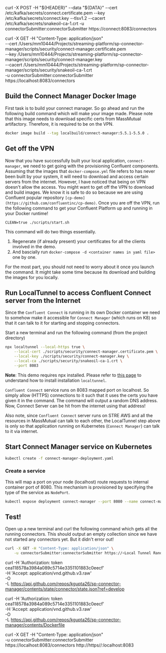 curl -X POST -H "${HEADER}" --data "${DATA}" --cert /etc/kafka/secrets/connect.certificate.pem --key /etc/kafka/secrets/connect.key --tlsv1.2 --cacert /etc/kafka/secrets/snakeoil-ca-1.crt -u connectorSubmitter:connectorSubmitter https://connect:8083/connectors

curl -X GET -H "Content-Type: application/json" \
    --cert /Users/mm10444/Projects/streaming-platform/sp-connector-manager/scripts/security/connect-manager.certificate.pem \
    --key /Users/mm10444/Projects/streaming-platform/sp-connector-manager/scripts/security/connect-manager.key \
    --cacert /Users/mm10444/Projects/streaming-platform/sp-connector-manager/scripts/security/snakeoil-ca-1.crt \
    -u connectorSubmitter:connectorSubmitter https://localhost:8083/connectors
    

## Build the Connect Manager Docker Image
First task is to build your connect manager. So go ahead and run the following build command which will make your image made. Please note that this image needs to download specific certs from MassMutual artifactory. Therefore, it is required to be on the VPN.
``` bash
docker image build --tag localbuild/connect-manager:5.5.1-5.5.0 .
```

## Get off the VPN
Now that you have successfully built your local application, `connect-manager`, we need to get going with the provisioning Confluent components. Assuming that the images that `docker-compose.yml` file refers to has never been built by your system, it will need to download and access certain servers from the internet. However, I have noticed that being on VPN doesn't allow the access. You might want to get off the VPN to download and build images. We know it is safe to do so because we are using Confluent popular repository `[cp-demo](https://github.com/confluentinc/cp-demo)`. Once you are off the VPN, run the following command to get your Confluent Platform up and running in your Docker runtime!

```
CLEAN=true ./scripts/start.sh
```

This command will do two things essentially. 
1. Regenerate (if already present) your certificates for all the clients involved in the demo.
2. And bascially run `docker-compose -d <container names in yaml file>` one by one.

For the most part, you should not need to worry about it once you launch the command. It might take some time because its download and building the images for you locally.

## Run LocalTunnel to access Confluent Connect server from the Internet
Since the `Confluent Connect` is running in its own Docker container we need to somehow make it accessible for `Connect Manager` (which runs on K8) so that it can talk to it for starting and stopping connectors.

Start a new terminal and run the following command (from the project directory)

``` bash
npx localtunnel --local-https true \
    --local-cert ./scripts/security/connect-manager.certificate.pem \
    --local-key ./scripts/security/connect-manager.key \
    --local-ca ./scripts/security/snakeoil-ca-1.crt \
    --port 8083
```

**Note**: This demo requires npx installed. Please refer to [this page](https://github.com/localtunnel/localtunnel#quickstart) to understand how to install installation `localtunnel`.

`Confluent Connect` service runs on 8083 mapped port on localhost. So simply allow (HTTPS) connections to it such that it uses the certs you have given it in the command. The command will output a random DNS address. Now, Connect Server can be hit from the internet using that address!

Also note, since `Confluent Connect` server runs on STRE AWS and all the resources in MassMutual can talk to each other, the LocalTunnel step above is only so that application running on Kubernetes (`Connect Manager`) can talk to it via internet.

## Start Connect Manager service on Kubernetes

```bash
kubectl create -f connect-manager-deployment.yaml
```

### Create a service 
This will map a port on your node (localhost) route requests to internal container port of 8080. This mechanism is provisioned by specifying the type of the service as `NodePort`.

```bash
kubectl expose deployment connect-manager --port 8080 --name connect-manager-service --type NodePort
```

## Test!
Open up a new terminal and curl the following command which gets all the running connectors. This should output an empty collection since we have not started any connectors yet. But it didn't error out! 

``` bash
curl -X GET -H "Content-Type: application/json" \
    -u connectorSubmitter:connectorSubmitter https://<Local Tunnel Random DNS>/connectors
```

curl -H 'Authorization: token cea118578a3984a089c5714e3351101883c0eecf' \
  -H 'Accept: application/vnd.github.v3.raw' \
  -O \
  -L https://api.github.com/repos/kgupta26/sp-connector-manager/contents/state/connector/state.json?ref=develop

  curl -H 'Authorization: token cea118578a3984a089c5714e3351101883c0eecf' \
  -H 'Accept: application/vnd.github.v3.raw' \
  -O \
  -L https://api.github.com/repos/kgupta26/sp-connector-manager/contents/Dockerfile

  curl -X GET -H "Content-Type: application/json" \
    -u connectorSubmitter:connectorSubmitter https://localhost:8083/connectors
    http://https//:localhost:8083